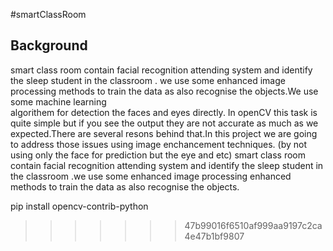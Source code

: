 #smartClassRoom

Background
-----------
smart class room contain facial recognition attending system and identify the sleep student in the classroom .
we use some enhanced image processing methods to train the data as also recognise the objects.We use some machine learning  
algorithem for detection the faces and eyes directly.
In openCV this task is quite simple but if you see the output they are not accurate as much as we expected.There are several resons 
behind that.In this project we are going to address those issues using image enchancement techniques.
(by not using only the face for prediction but the eye and etc)
smart class room contain facial recognition attending system and identify the sleep student in the classroom .we use some enhanced image processing enhanced methods to train the data as also recognise the objects.  

pip install opencv-contrib-python
>>>>>>> 47b99016f6510af999aa9197c2ca4e47b1bf9807
